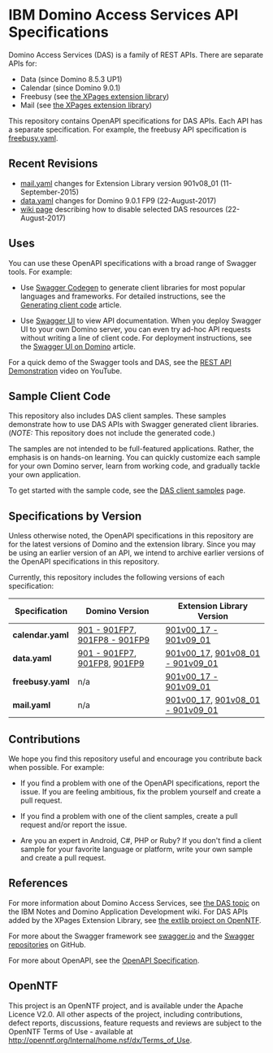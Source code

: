 <!---
  © Copyright IBM Corp. 2017
  
  Licensed under the Apache License, Version 2.0 (the "License"); 
  you may not use this file except in compliance with the License. 
  You may obtain a copy of the License at:
  
  http://www.apache.org/licenses/LICENSE-2.0 
  
  Unless required by applicable law or agreed to in writing, software 
  distributed under the License is distributed on an "AS IS" BASIS, 
  WITHOUT WARRANTIES OR CONDITIONS OF ANY KIND, either express or 
  implied. See the License for the specific language governing 
--->

# IBM Domino Access Services API Specifications

Domino Access Services (DAS) is a family of REST APIs.  There are separate 
APIs for:

- Data (since Domino 8.5.3 UP1)
- Calendar (since Domino 9.0.1)
- Freebusy (see [the XPages extension library](http://extlib.openntf.org))
- Mail (see [the XPages extension library](http://extlib.openntf.org))

This repository contains OpenAPI specifications for DAS APIs.
Each API has a separate specification.  For example, the freebusy API 
specification is [freebusy.yaml](freebusy.yaml).

## Recent Revisions

- [mail.yaml](mail.yaml) changes for Extension Library version 901v08_01 (11-September-2015)
- [data.yaml](data.yaml) changes for Domino 9.0.1 FP9 (22-August-2017)
- [wiki page](https://github.com/OpenNTF/das-api-specs/wiki/Config-settings-to-disable-individual-DAS-resources) 
  describing how to disable selected DAS resources (22-August-2017)

## Uses

You can use these OpenAPI specifications with a broad range of Swagger tools.
For example:

- Use [Swagger Codegen](https://github.com/swagger-api/swagger-codegen) to 
  generate client libraries for most popular languages and frameworks.
  For detailed instructions, see the
  [Generating client code](https://github.com/OpenNTF/das-api-specs/wiki/Generating-client-code)
  article.

- Use [Swagger UI](https://github.com/swagger-api/swagger-ui) to view API 
  documentation.  When you deploy Swagger UI to your own 
  Domino server, you can even try ad-hoc API requests
  without writing a line of client code.  For deployment instructions, see
  the [Swagger UI on Domino](https://github.com/OpenNTF/das-api-specs/wiki/Swagger-UI-on-Domino)
  article.

For a quick demo of the Swagger tools and DAS, see the [REST API Demonstration](https://youtu.be/DMatdeFf2HU)
video on YouTube.
  
## Sample Client Code

This repository also includes DAS client samples.  These samples
demonstrate how to use DAS APIs with Swagger generated client libraries.
(*NOTE:* This repository does not include the generated code.)

The samples are not intended to be full-featured applications.  Rather,
the emphasis is on hands-on learning.  You can quickly customize each
sample for your own Domino server, learn from working code, and gradually
tackle your own application.

To get started with the sample code, see the [DAS client samples](client-samples)
page.

## Specifications by Version

Unless otherwise noted, the OpenAPI specifications in this repository are
for the latest versions of Domino and the extension library. Since you
may be using an earlier version of an API, we intend to archive earlier
versions of the OpenAPI specifications in this repository.

Currently, this repository includes the following versions of each
specification:

| Specification     | Domino Version                                                               | Extension Library Version  |
| ----------------- | ---------------------------------------------------------------------------- | -------------------------- |
| **calendar.yaml** | [901 - 901FP7](specs-by-version/v901/calendar.yaml), [901FP8 - 901FP9](calendar.yaml) | [901v00_17 - 901v09_01](calendar.yaml) |
| **data.yaml**     | [901 - 901FP7](specs-by-version/v901/data.yaml), [901FP8](specs-by-version/v901fp8/data.yaml), [901FP9](data.yaml) | [901v00_17](specs-by-version/x901v00_17/data.yaml), [901v08_01 - 901v09_01](data.yaml) |
| **freebusy.yaml** | n/a                                                                          | [901v00_17 - 901v09_01](freebusy.yaml) |
| **mail.yaml**     | n/a                                                                          | [901v00_17](specs-by-version/x901v00_17/mail.yaml), [901v08_01 - 901v09_01](mail.yaml) |

## Contributions

We hope you find this repository useful and encourage you contribute
back when possible.  For example:

- If you find a problem with one of the OpenAPI specifications,
  report the issue.  If you are feeling ambitious, fix the
  problem yourself and create a pull request.
  
- If you find a problem with one of the client samples, create
  a pull request and/or report the issue.
  
- Are you an expert in Android, C#, PHP or Ruby? If you don't find
  a client sample for your favorite language or platform,
  write your own sample and create a pull request.

## References

For more information about Domino Access Services, see 
[the DAS topic](https://www-10.lotus.com/ldd/ddwiki.nsf/xpAPIViewer.xsp?lookupName=IBM+Domino+Access+Services+9.0.1#action=openDocument&content=catcontent&ct=api)
on the IBM Notes and Domino Application Development wiki. For DAS APIs
added by the XPages Extension Library, see
[the extlib project on OpenNTF](https://extlib.openntf.org/).

For more about the Swagger framework see [swagger.io](http://swagger.io/)
and the [Swagger repositories](https://github.com/swagger-api) 
on GitHub.

For more about OpenAPI, see the [OpenAPI Specification](https://github.com/OAI/OpenAPI-Specification).

## OpenNTF

This project is an OpenNTF project, and is available under the Apache
Licence V2.0. All other aspects of the project, including contributions,
defect reports, discussions, feature requests and reviews are subject
to the OpenNTF Terms of Use - available at
http://openntf.org/Internal/home.nsf/dx/Terms_of_Use.
